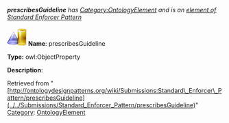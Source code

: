 ___prescribesGuideline__ has [Category:OntologyElement](../../Category/OntologyElement "Category:OntologyElement") and is an [element of](../../Property/ElementOf "Property:ElementOf") [Standard Enforcer Pattern](../../Submissions/Standard_Enforcer_Pattern "Submissions:Standard Enforcer Pattern")_


  




[![ObjectProperty](../../images/thumb/c/c3/ObjectProperty.gif/45px-ObjectProperty.gif)](../../Image/ObjectProperty.gif "ObjectProperty")
__Name__: prescribesGuideline 


__Type:__ owl:ObjectProperty 


__Description__: 





Retrieved from "[http://ontologydesignpatterns.org/wiki/Submissions:Standard\_Enforcer\_Pattern/prescribesGuideline](../../Submissions/Standard_Enforcer_Pattern/prescribesGuideline)"
 [Category](http://ontologydesignpatterns.org/wiki/Special:Categories "Special:Categories"): [OntologyElement](../../Category/OntologyElement "Category:OntologyElement")